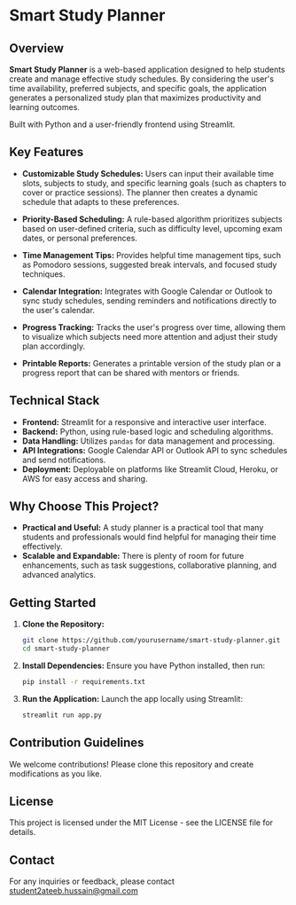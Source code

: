 # Smart Study Planner

## Overview
**Smart Study Planner** is a web-based application designed to help students create and manage effective study schedules. By considering the user's time availability, preferred subjects, and specific goals, the application generates a personalized study plan that maximizes productivity and learning outcomes.

Built with Python and a user-friendly frontend using Streamlit.

## Key Features

- **Customizable Study Schedules:**
  Users can input their available time slots, subjects to study, and specific learning goals (such as chapters to cover or practice sessions). The planner then creates a dynamic schedule that adapts to these preferences.

- **Priority-Based Scheduling:**
  A rule-based algorithm prioritizes subjects based on user-defined criteria, such as difficulty level, upcoming exam dates, or personal preferences.

- **Time Management Tips:**
  Provides helpful time management tips, such as Pomodoro sessions, suggested break intervals, and focused study techniques.

- **Calendar Integration:**
  Integrates with Google Calendar or Outlook to sync study schedules, sending reminders and notifications directly to the user's calendar.

- **Progress Tracking:**
  Tracks the user's progress over time, allowing them to visualize which subjects need more attention and adjust their study plan accordingly.

- **Printable Reports:**
  Generates a printable version of the study plan or a progress report that can be shared with mentors or friends.

## Technical Stack

- **Frontend:** Streamlit for a responsive and interactive user interface.
- **Backend:** Python, using rule-based logic and scheduling algorithms.
- **Data Handling:** Utilizes `pandas` for data management and processing.
- **API Integrations:** Google Calendar API or Outlook API to sync schedules and send notifications.
- **Deployment:** Deployable on platforms like Streamlit Cloud, Heroku, or AWS for easy access and sharing.

## Why Choose This Project?

- **Practical and Useful:** A study planner is a practical tool that many students and professionals would find helpful for managing their time effectively.
- **Scalable and Expandable:** There is plenty of room for future enhancements, such as task suggestions, collaborative planning, and advanced analytics.

## Getting Started

1. **Clone the Repository:**
   ```bash
   git clone https://github.com/yourusername/smart-study-planner.git
   cd smart-study-planner
2. **Install Dependencies:** Ensure you have Python installed, then run:
    ```bash
    pip install -r requirements.txt
3. **Run the Application:**  Launch the app locally using Streamlit:
    ```bash
    streamlit run app.py
## Contribution Guidelines
We welcome contributions! Please clone this repository and create modifications as you like.

## License
This project is licensed under the MIT License - see the LICENSE file for details.

## Contact
For any inquiries or feedback, please contact student2ateeb.hussain@gmail.com